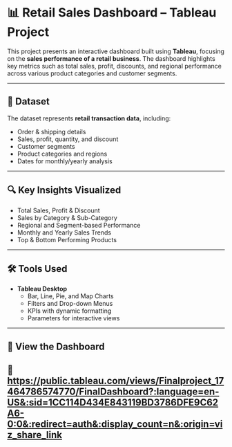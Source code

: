 # 📊 Retail Sales Dashboard – Tableau Project

This project presents an interactive dashboard built using **Tableau**, focusing on the **sales performance of a retail business**. The dashboard highlights key metrics such as total sales, profit, discounts, and regional performance across various product categories and customer segments.

---

## 🧾 Dataset

The dataset represents **retail transaction data**, including:

- Order & shipping details  
- Sales, profit, quantity, and discount  
- Customer segments  
- Product categories and regions  
- Dates for monthly/yearly analysis  

---

## 🔍 Key Insights Visualized

- Total Sales, Profit & Discount  
- Sales by Category & Sub-Category  
- Regional and Segment-based Performance  
- Monthly and Yearly Sales Trends  
- Top & Bottom Performing Products  

---

## 🛠️ Tools Used

- **Tableau Desktop**  
  - Bar, Line, Pie, and Map Charts  
  - Filters and Drop-down Menus  
  - KPIs with dynamic formatting  
  - Parameters for interactive views  

---

## 📎 View the Dashboard

🔗 https://public.tableau.com/views/Finalproject_17464786574770/FinalDashboard?:language=en-US&:sid=1CC114D434E843119BD3786DFE9C62A6-0:0&:redirect=auth&:display_count=n&:origin=viz_share_link
---
